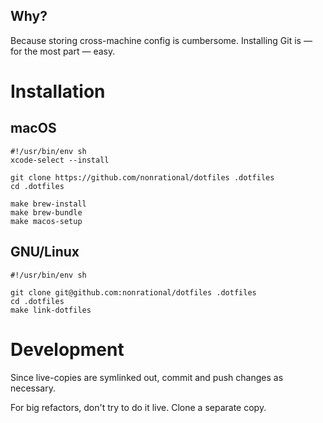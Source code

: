 ## Why?

Because storing cross-machine config is cumbersome. Installing Git is &mdash; for the most part &mdash; easy.

# Installation

## macOS

```shell
#!/usr/bin/env sh
xcode-select --install

git clone https://github.com/nonrational/dotfiles .dotfiles
cd .dotfiles

make brew-install
make brew-bundle
make macos-setup
```

## GNU/Linux

```shell
#!/usr/bin/env sh

git clone git@github.com:nonrational/dotfiles .dotfiles
cd .dotfiles
make link-dotfiles
```

# Development

Since live-copies are symlinked out, commit and push changes as necessary.

For big refactors, don't try to do it live. Clone a separate copy.
